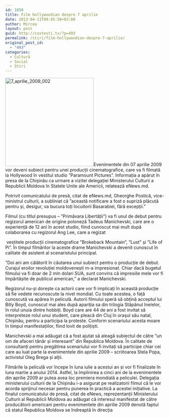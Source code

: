 ```yaml
---
id: 1850
title: Film hollywoodian despre 7 aprilie
date: 2013-04-11T09:45:58+03:00
author: Mircea
layout: post
guid: http://costesti.tv/?p=493
permalink: /stiri/film-hollywoodian-despre-7-aprilie/
original_post_id:
  - "493"
categories:
  - Cultură
  - Social
  - Știri
---
```

<img alt="7_aprilie_2009_002" class="alignleft size-medium wp-image-494" height="280" src="http://costestean.files.wordpress.com/2013/06/7_aprilie_2009_002.jpg?w=280&#038;h=280" width="280" />Evenimentele din 07 aprilie 2009 vor deveni subiect pentru unei producții cinematografice, care va fi filmată la Hollywood &icirc;n vestitul studio &rdquo;Paramount Pictures&rdquo;. Informația a apărut &icirc;n presa de la Chișinău ca urmare a vizitei delegației Ministerului Culturii a Republicii Moldova &icirc;n Statele Unite ale Americii, relatează eNews.md. 

Potrivit comunicatului de presă, citat de eNews.md, Gheorghe Postică, vice-ministrul culturii, a subliniat că &rdquo;această notificare a fost o supriză plăcută pentru și, desigur, va bucura toți locuitorii Basarabiei, fără excepții.&rdquo; 

Filmul (cu titlul presupus &ndash; &rdquo;Primăvara Libertății&rdquo;) va fi unul de debut pentru regizorul american de origine poloneză Tadeus Manichevski, care are o experiență de 12 ani &icirc;n acest studio, fiind cunoscut mai mult după colaborarea cu regizorul Ang Lee, care a regizat 

<!--more-->

&nbsp;vestitele producții cinematografice &rdquo;Brokeback Mountain&rdquo;, &rdquo;Lust&rdquo; și &rdquo;Life of Pi&rdquo;. &Icirc;n timpul filmărilor la aceste drame Manichevski a devenit cunoscut &icirc;n calitate de asistent al scenaristului principal. 

&rdquo;Doi ani am călătorit &icirc;n căutarea unui subiect pentru o producție de debut. Curajul eroilor revoluției moldovenești m-a impresionat. Chiar dacă bugetul filmului va fi doar de 2 mln dolari SUA, sunt convins că impresiile mele vor fi &icirc;mpărtășite de publicul american,&rdquo; a declarat Manichevski. 

Regizorul nu-și dorește ca actorii care vor fi implicați &icirc;n această producție să fie vedete recunoscute la nivel mondial. Cu toate acestea, o față cunoscută va apărea &icirc;n peliculă. Autorii filmului speră să obțină acceptul lui Billy Boyd, cunoscut mai ales după apariția sa din trilogia Stăp&acirc;nul Inelelor, &icirc;n rolul unuia dintre hobbiți. Boyd care are 44 de ani a fost invitat să interpreteze rolul unui student, care pleacă din Cluj &icirc;n orașul său natal, Chișinău, pentru a participa la proteste. Conform scenariului acesta moare &icirc;n timpul manifestațiilor, fiind lovit de polițiști. 

Manichevski a mai adăugat că a fost ajutat să aleagă subiectul de către &rdquo;un om de afaceri t&acirc;năr și interesant&rdquo; din Republica Moldova. &Icirc;n calitate de consultanți pentru pregătirea scenariului vor fi invitați să participe chiar cei care au luat parte la evenimentele din aprilie 2009 &ndash; scriitoarea Stela Popa, activistul Oleg Brega și alții. 

Filmările la peliculă vor &icirc;ncepe &icirc;n luna iulie a acestui an și vor fi finalizate &icirc;n luna martie a anului 2014. Astfel, la &icirc;mplinirea a cinci ani de la evenimentele din aprilie 2009 ar putea avea loc premiera mondială a peliculei. Delegația ministerului culturii de la Chișinău i-a asigurat pe realizatorii filmul că le vor acorda sprijinul necesar pentru punerea &icirc;n practică a acestei inițiative. La finalul comunicatului de presă, citat de eNews, reprezentanții Ministerului Culturii al Republicii Moldova au adăugat că interesul manifestat de către producătorii americani pentru evenimentele din aprilie 2009 denotă faptul că statul Republica Moldova se &icirc;ndreaptă &icirc;n direcția